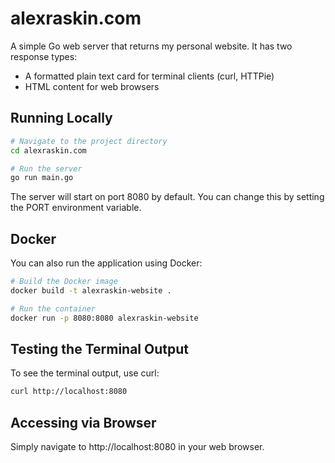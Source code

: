 # alexraskin.com

A simple Go web server that returns my personal website. It has two response types:
- A formatted plain text card for terminal clients (curl, HTTPie)
- HTML content for web browsers

## Running Locally

```bash
# Navigate to the project directory
cd alexraskin.com

# Run the server
go run main.go
```

The server will start on port 8080 by default. You can change this by setting the PORT environment variable.

## Docker

You can also run the application using Docker:

```bash
# Build the Docker image
docker build -t alexraskin-website .

# Run the container
docker run -p 8080:8080 alexraskin-website
```

## Testing the Terminal Output

To see the terminal output, use curl:

```bash
curl http://localhost:8080
```

## Accessing via Browser

Simply navigate to http://localhost:8080 in your web browser.

